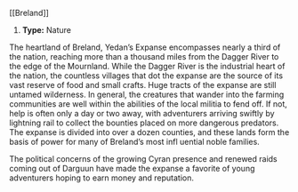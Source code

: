 [[Breland]]
1. **Type:** Nature

The heartland of Breland, Yedan’s Expanse encompasses nearly a third of the nation, reaching more than a thousand miles from the Dagger River to the edge of the Mournland. While the Dagger River is the industrial heart of the nation, the countless villages that dot the expanse are the source of its vast reserve of food and small crafts. Huge tracts of the expanse are still untamed wilderness. In general, the creatures that wander into the farming communities are well within the abilities of the local militia to fend off. If not, help is often only a day or two away, with adventurers arriving swiftly by lightning rail to collect the bounties placed on more dangerous predators. The expanse is divided into over a dozen counties, and these lands form the basis of power for many of Breland’s most infl uential noble families.

The political concerns of the growing Cyran presence and renewed raids coming out of Darguun have made the expanse a favorite of young adventurers hoping to earn money and reputation.